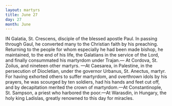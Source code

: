 ```yaml
---
layout: martyrs
title: June 27
day: 27
month: June
---
```

IN Galatia, St. Crescens, disciple of the blessed
apostle Paul. In passing through Gaul, he converted many to the Christian faith by his preaching.
Returning to the people for whom especially he had
been made bishop, he maintained, to the end of his
life, the Galatians in the service of the Lord, and
finally consummated his martyrdom under Trajan.&mdash;
At Cordova, St. Zoilus, and nineteen other martyrs.
&mdash;At Caesarea, in Palestine, in the persecution of
Diocletian, under the governor Urbanus, St. Anectus, martyr. For having exhorted others to suffer
martyrdom, and overthrown idols by his prayers, he
was scourged by ten soldiers, had his hands and feet
cut off, and by decapitation merited the crown of
martyrdom.&mdash;At Constantinople, St. Sampson, a
priest who harbored the poor.&mdash;At Warasdin, in
Hungary, the holy king Ladislas, greatly renowned
to this day for miracles.

